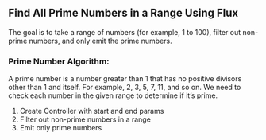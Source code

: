 ## Find All Prime Numbers in a Range Using Flux

The goal is to take a range of numbers (for example, 1 to 100), filter out non-prime numbers, and only emit the prime numbers.

### Prime Number Algorithm:
A prime number is a number greater than 1 that has no positive divisors other than 1 and itself. For example, 2, 3, 5, 7, 11, and so on.
We need to check each number in the given range to determine if it’s prime.

1. Create Controller with start and end params
2. Filter out non-prime numbers in a range
3. Emit only prime numbers
